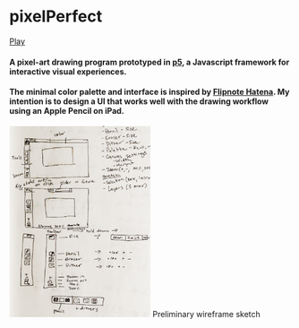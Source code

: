 # pixelPerfect
[Play](https://cvmaxie.github.io/pixelPerfect/)
#### A pixel-art drawing program prototyped in [p5](https://p5js.org/), a Javascript framework for interactive visual experiences.
#### The minimal color palette and interface is inspired by [Flipnote Hatena](https://en.wikipedia.org/wiki/Flipnote_Studio). My intention is to design a UI that works well with the drawing workflow using an Apple Pencil on iPad.
<img src="wireframesketch.png" width="50%" style="align: center;">
Preliminary wireframe sketch

